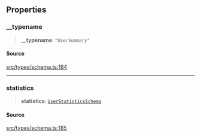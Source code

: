 ## Properties

### \_\_typename

> **\_\_typename**: `"UserSummary"`

#### Source

[src/types/schema.ts:184](https://github.com/bhavjitChauhan/khan-api/blob/214cc6672777162cd3ec638a3ad3a22f7fe37e04/src/types/schema.ts#L184)

***

### statistics

> **statistics**: [`UserStatisticsSchema`](api%5Cinterfaces%5CUserStatisticsSchema.md)

#### Source

[src/types/schema.ts:185](https://github.com/bhavjitChauhan/khan-api/blob/214cc6672777162cd3ec638a3ad3a22f7fe37e04/src/types/schema.ts#L185)
